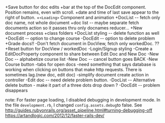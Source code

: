 
+Save button for doc edits
  +bar at the top of the DocEdit component. Position remains, even with scroll.
  +date and time of last save appear to the right of button.
+`<Loading>` Component and animation
+DocList -- fetch only doc name, not whole document
+doc list -- maybe separate fetch documents action so it passes thru only docnames reducer...
+New document process
+class folders
+DocList styling -- delete function as well
+DocEdit -- option to change course
-DocEdit -- option to delete problem
+Grade docs!!
-Don't fetch document in DocView, fetch only workedDoc. ??
+Reset button for DocView / workedDoc
-Login/Signup styling
-Create a EditDocProperty component to share between Edit Doc and New Doc
-New Doc -- alphabetize course list
-New Doc -- cancel button goes BACK
-New Course button
-tabs for open docs
-need something that says database is working when clicking on buttons that make http requests. There is sometimes lag.(new doc, edit doc)
-simplify document create action in controller
-Edit doc -- need delete problem button.
-DocList -- Alternative delete button - make it part of a three dots drop down ?
-DocEdit -- problem disappears

note:
  For faster page loading, I disabled debugging in development mode. In the file `development.rb`, I changed `config.assets.debug`to false. See http://guides.rubyonrails.org/asset_pipeline.html#turning-debugging-off
  https://artandlogic.com/2012/12/faster-rails-dev/
